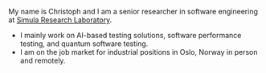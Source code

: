My name is Christoph and I am a senior researcher in software engineering at [Simula Research Laboratory](https://simula.no).
- I mainly work on AI-based testing solutions, software performance testing, and quantum software testing.
- I am on the job market for industrial positions in Oslo, Norway in person and remotely.
<!--
**chrstphlbr/chrstphlbr** is a ✨ _special_ ✨ repository because its `README.md` (this file) appears on your GitHub profile.

Here are some ideas to get you started:

- 🔭 I’m currently working on ...
- 🌱 I’m currently learning ...
- 👯 I’m looking to collaborate on ...
- 🤔 I’m looking for help with ...
- 💬 Ask me about ...
- 📫 How to reach me: ...
- 😄 Pronouns: ...
- ⚡ Fun fact: ...
-->
